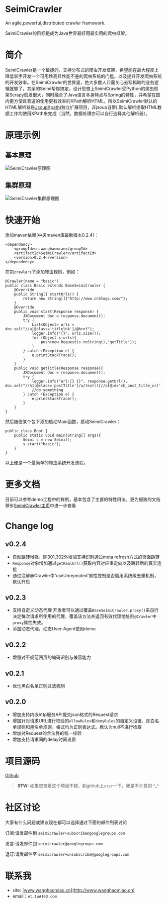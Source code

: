 SeimiCrawler
==========
An agile,powerful,distributed crawler framework.

SeimiCrawler的目标是成为Java世界最好用最实用的爬虫框架。

# 简介 #

SeimiCrawler是一个敏捷的，支持分布式的爬虫开发框架，希望能在最大程度上降低新手开发一个可用性高且性能不差的爬虫系统的门槛，以及提升开发爬虫系统的开发效率。在SeimiCrawler的世界里，绝大多数人只需关心去写抓取的业务逻辑就够了，其余的Seimi帮你搞定。设计思想上SeimiCrawler受Python的爬虫框架Scrapy启发很大，同时融合了Java语言本身特点与Spring的特性，并希望在国内更方便且普遍的使用更有效率的XPath解析HTML，所以SeimiCrawler默认的HTML解析器是[JsoupXpath](http://jsoupxpath.wanghaomiao.cn)(独立扩展项目，非jsoup自带),默认解析提取HTML数据工作均使用XPath来完成（当然，数据处理亦可以自行选择其他解析器）。

# 原理示例 #
## 基本原理 ##
![SeimiCrawler原理图](http://77g8ty.com1.z0.glb.clouddn.com/v2_Seimi.png)

## 集群原理 ##
![SeimiCrawler集群原理图](http://77g8ty.com1.z0.glb.clouddn.com/v1_distributed.png)

# 快速开始 #

添加maven依赖(中央maven库最新版本0.2.4)：
```
<dependency>
    <groupId>cn.wanghaomiao</groupId>
    <artifactId>SeimiCrawler</artifactId>
    <version>0.2.4</version>
</dependency>
```

在包`crawlers`下添加爬虫规则，例如：
```
@Crawler(name = "basic")
public class Basic extends BaseSeimiCrawler {
    @Override
    public String[] startUrls() {
        return new String[]{"http://www.cnblogs.com/"};
    }
    @Override
    public void start(Response response) {
        JXDocument doc = response.document();
        try {
            List<Object> urls = doc.sel("//a[@class='titlelnk']/@href");
            logger.info("{}", urls.size());
            for (Object s:urls){
                push(new Request(s.toString(),"getTitle"));
            }
        } catch (Exception e) {
            e.printStackTrace();
        }
    }
    public void getTitle(Response response){
        JXDocument doc = response.document();
        try {
            logger.info("url:{} {}", response.getUrl(), doc.sel("//h1[@class='postTitle']/a/text()|//a[@id='cb_post_title_url']/text()"));
            //do something
        } catch (Exception e) {
            e.printStackTrace();
        }
    }
}
```
然后随便某个包下添加启动Main函数，启动SeimiCrawler：
```
public class Boot {
    public static void main(String[] args){
        Seimi s = new Seimi();
        s.start("basic");
    }
}
```
以上便是一个最简单的爬虫系统开发流程。

# 更多文档 #

目前可以参考demo工程中的样例，基本包含了主要的特性用法。更为细致的文档移步[SeimiCrawler主页](http://seimi.wanghaomiao.cn)中进一步查看

# Change log #
## v0.2.4 ##
- 自动跳转增强，除301,302外增加支持识别通过meta refresh方式的页面跳转
- `Response`对象增加通过`getRealUrl()`获取内容对应重定向以及跳转后的真实连接
- 通过注解@Crawler中'useUnrepeated'属性控制是否启用系统级去重机制，默认开启

## v0.2.3 ##
- 支持自定义动态代理
开发者可以通过覆盖`BaseSeimiCrawler.proxy()`来自行决定每次请求所使用的代理，覆盖该方法并返回有效代理地址则`@Crawler`中`proxy`属性失效。
- 添加动态代理，动态User-Agent使用demo

## v0.2.2 ##
- 增强对不规范网页的编码识别与兼容能力

## v0.2.1 ##
- 优化黑白名单正则过滤机制

## v0.2.0 ##
- 增加支持内嵌http服务API提交json格式的Request请求
- 增加针对请求URL进行校验的`allowRules`和`denyRules`的自定义设置，即白名单规则和黑名单规则，格式均为正则表达式。默认为null不进行检查
- 增加对Request的合法性的统一校验
- 增加支持请求间的delay时间设置

# 项目源码 #
[Github](https://github.com/zhegexiaohuozi/SeimiCrawler)
> **BTW:**
> 如果您觉着这个项目不错，到github上`star`一下，我是不介意的 ^_^

# 社区讨论 #
大家有什么问题或建议现在都可以选择通过下面的邮件列表讨论

订阅:请发邮件到 `seimicrawler+subscribe@googlegroups.com`

发言:请发邮件到 `seimicrawler@googlegroups.com`

退订:请发邮件至 `seimicrawler+unsubscribe@googlegroups.com`

# 联系我 #
- site: [www.wanghaomiao.cn](http://www.wanghaomiao.cn)
- email：`et.tw#163.com`
